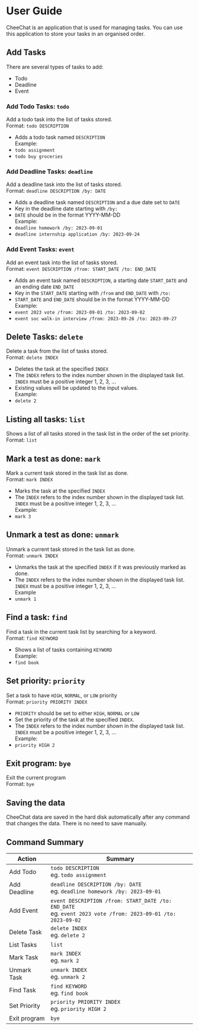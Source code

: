 # User Guide

CheeChat is an application that is used for managing tasks. You can use this application to store your tasks in an organised order.

## Add Tasks
There are several types of tasks to add:
- Todo
- Deadline
- Event

### Add Todo Tasks: `todo`
Add a todo task into the list of tasks stored. <br>
Format: `todo DESCRIPTION` <br>
- Adds a todo task named `DESCRIPTION` <br>
Example:
- `todo assignment` 
- `todo buy groceries` 

### Add Deadline Tasks: `deadline`
Add a deadline task into the list of tasks stored. <br>
Format: `deadline DESCRIPTION /by: DATE`
- Adds a deadline task named `DESCRIPTION` and a due date set to `DATE`
- Key in the deadline date starting with `/by: `
- `DATE` should be in the format YYYY-MM-DD <br>
Example:
- `deadline homework /by: 2023-09-01` 
- `deadline internship application /by: 2023-09-24` 

### Add Event Tasks: `event`
Add an event task into the list of tasks stored. <br>
Format: `event DESCRIPTION /from: START_DATE /to: END_DATE`
- Adds an event task named `DESCRIPTION`, a starting date `START_DATE` and an ending date `END_DATE` 
- Key in the `START_DATE` starting with `/from` and `END_DATE` with `/to: `
- `START_DATE` and `END_DATE` should be in the format YYYY-MM-DD <br>
Example:
- `event 2023 vote /from: 2023-09-01 /to: 2023-09-02`
- `event soc walk-in interview /from: 2023-09-26 /to: 2023-09-27`

## Delete Tasks: `delete`
Delete a task from the list of tasks stored. <br>
Format: `delete INDEX`
- Deletes the task at the specified `INDEX` 
- The `INDEX` refers to the index number shown in the displayed task list. `INDEX` must be a positive integer 1, 2, 3, …​
- Existing values will be updated to the input values. <br>
Example:
- `delete 2`

## Listing all tasks: `list`
Shows a list of all tasks stored in the task list in the order of the set priority. <br>
Format: `list`

## Mark a test as done: `mark`
Mark a current task stored in the task list as done. <br>
Format: `mark INDEX`
- Marks the task at the specified `INDEX`
- The `INDEX` refers to the index number shown in the displayed task list. `INDEX` must be a positive integer 1, 2, 3, …​ <br>
Example:
- `mark 3`

## Unmark a test as done: `unmark`
Unmark a current task stored in the task list as done. <br>
Format: `unmark INDEX`
- Unmarks the task at the specified `INDEX` if it was previously marked as done.
- The `INDEX` refers to the index number shown in the displayed task list. `INDEX` must be a positive integer 1, 2, 3, …​ <br>
Example
- `unmark 1`

## Find a task: `find`
Find a task in the current task list by searching for a keyword. <br>
Format: `find KEYWORD`
- Shows a list of tasks containing `KEYWORD` <br>
Example:
- `find book`

## Set priority: `priority`
Set a task to have `HIGH`, `NORMAL`, or `LOW` priority <br>
Format: `priority PRIORITY INDEX`
- `PRIORITY` should be set to either `HIGH`, `NORMAL` or `LOW`
- Set the priority of the task at the specified `INDEX`.
- The `INDEX` refers to the index number shown in the displayed task list. `INDEX` must be a positive integer 1, 2, 3, …​ <br>
Example:
- `priority HIGH 2`

## Exit program: `bye`
Exit the current program <br>
Format: `bye` <br>

## Saving the data
CheeChat data are saved in the hard disk automatically after any command that changes the data. There is no need to save manually.

## Command Summary

| Action       | Summary                                                                                                          |
|--------------|------------------------------------------------------------------------------------------------------------------|
| Add Todo     | `todo DESCRIPTION` <br> eg. `todo assignment`                                                                    |
| Add Deadline | `deadline DESCRIPTION /by: DATE` <br> eg. `deadline homework /by: 2023-09-01`                                    |
| Add Event    | `event DESCRIPTION /from: START_DATE /to: END_DATE` <br> eg. `event 2023 vote /from: 2023-09-01 /to: 2023-09-02` |
| Delete Task  | `delete INDEX` <br> eg. `delete 2`                                                                               |
| List Tasks | `list`                                                                                                           |
| Mark Task | `mark INDEX` <br> eg. `mark 2`                                                                                   |
| Unmark Task | `unmark INDEX` <br> eg. `unmark 2`                                                                               |
| Find Task | `find KEYWORD` <br> eg. `find book`                                                                              |
| Set Priority | `priority PRIORITY INDEX` <br> eg. `priority HIGH 2`                                                              |
| Exit program | `bye`                                                                                                            |




